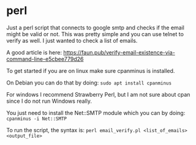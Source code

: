 # perl
Just a perl script that connects to google smtp and checks if the email might be valid or not. This was pretty simple and you can use telnet to verify as well. I just wanted to check a list of emails. 

A good article is here: https://faun.pub/verify-email-existence-via-command-line-e5cbee779d26

To get started if you are on linux make sure cpanminus is installed. 

On Debian you can do that by doing: ```sudo apt install cpanminus```

For windows I recommend Strawberry Perl, but I am not sure about cpan since I do not run Windows really.

You just need to install the Net::SMTP module which you can by doing: ```cpanminus -i Net::SMTP```

To run the script, the syntax is: ```perl email_verify.pl <list_of_emails> <output_file>```
